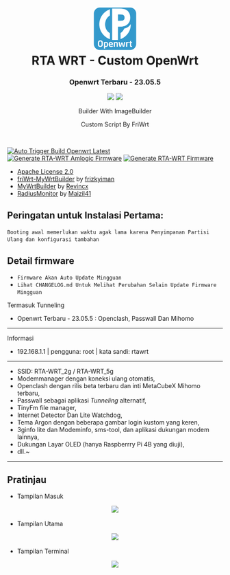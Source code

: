 <h1 align="center">
  <img src="/pictures/logo.png" alt="OpenWrt" width="100">
  <br>RTA WRT - Custom OpenWrt<br>

</h1>

<h3 align="center">Openwrt Terbaru - 23.05.5</h3>
<p align="center">
<a href="https://github.com/rtaserver/RTA-WRT/releases/tag/23.05.5-20241006"><img src="https://img.shields.io/badge/Build_Latest-20241006-blue?style=for-the-badge&logo=openwrt"></a>
<a href="https://github.com/rtaserver/RTA-WRT/releases/tag/23.05.5-amlogic-20241006"><img src="https://img.shields.io/badge/Amlogic_Latest-20241006-blue?style=for-the-badge&logo=openwrt"></a>
</p>

<p align="center">
Builder With ImageBuilder
</p>
<p align="center">
Custom Script By FriWrt
</p>
<br>

[![Auto Trigger Build Openwrt Latest](https://github.com/rtaserver/RTA-WRT/actions/workflows/auto-openwrt-trigger-build-latest.yml/badge.svg)](https://github.com/rtaserver/RTA-WRT/actions/workflows/auto-openwrt-trigger-build-latest.yml)
[![Generate RTA-WRT Amlogic Firmware](https://github.com/rtaserver/RTA-WRT/actions/workflows/generate-rtawrt-amlogic.yml/badge.svg)](https://github.com/rtaserver/RTA-WRT/actions/workflows/generate-rtawrt-amlogic.yml)
[![Generate RTA-WRT Firmware](https://github.com/rtaserver/RTA-WRT/actions/workflows/generate-rtawrt.yml/badge.svg)](https://github.com/rtaserver/RTA-WRT/actions/workflows/generate-rtawrt.yml)


* [Apache License 2.0](https://github.com/rtaserver/RTA-WRT/blob/main/LICENSE)
* [friWrt-MyWrtBuilder](https://github.com/frizkyiman/friWrt-MyWrtBuilder) by [frizkyiman](https://github.com/frizkyiman)
* [MyWrtBuilder](https://github.com/Revincx/MyWrtBuilder) by [Revincx](https://github.com/Revincx)
* [RadiusMonitor](https://github.com/Maizil41/RadiusMonitor) by [Maizil41](https://github.com/Maizil41)

Peringatan untuk Instalasi Pertama:
---
```Booting awal memerlukan waktu agak lama karena Penyimpanan Partisi Ulang dan konfigurasi tambahan```


Detail firmware
---
 - ```Firmware Akan Auto Update Mingguan```
 - ```Lihat CHANGELOG.md Untuk Melihat Perubahan Selain Update Firmware Mingguan```

Termasuk Tunneling
* Openwrt Terbaru - 23.05.5 : Openclash, Passwall Dan Mihomo
---

Informasi
* 192.168.1.1 | pengguna: root | kata sandi: rtawrt

---
* SSID: RTA-WRT_2g / RTA-WRT_5g
* Modemmanager dengan koneksi ulang otomatis,
* Openclash dengan rilis beta terbaru dan inti MetaCubeX Mihomo terbaru,
* Passwall sebagai aplikasi *Tunneling* alternatif,
* TinyFm file manager,
* Internet Detector Dan Lite Watchdog,
* Tema Argon dengan beberapa gambar login kustom yang keren,
* 3ginfo lite dan Modeminfo, sms-tool, dan aplikasi dukungan modem lainnya,
* Dukungan Layar OLED (hanya Raspberrry Pi 4B yang diuji),
* dll.~
---
Pratinjau
---


* Tampilan Masuk
<p align="center">
    <img src="/pictures/Login.png">
</p>

* Tampilan Utama
<p align="center">
    <img src="/pictures/Dashboard.png">
</p>

* Tampilan Terminal
<p align="center">
    <img src="/pictures/Terminal.png">
</p>
